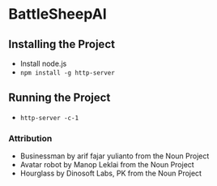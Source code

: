 # BattleSheepAI

## Installing the Project
- Install node.js
- `npm install -g http-server`

## Running the Project
- `http-server -c-1`

### Attribution
- Businessman by arif fajar yulianto from the Noun Project
- Avatar robot by Manop Leklai from the Noun Project
- Hourglass by Dinosoft Labs, PK from the Noun Project